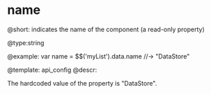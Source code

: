 name
=============


@short: indicates the name of the component (a read-only property)
	

@type:string

@example:
var name = $$('myList').data.name //-> "DataStore"

@template:	api_config
@descr:

The hardcoded value of the property is "DataStore".
